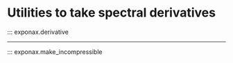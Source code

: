 # Utilities to take spectral derivatives

::: exponax.derivative

---

::: exponax.make_incompressible